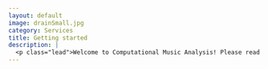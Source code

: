 ```yaml
---
layout: default
image: drainSmall.jpg
category: Services
title: Getting started
description: |
  <p class="lead">Welcome to Computational Music Analysis! Please read the following in preparation for our first meeting on Monday, May 9.<ul><li><a href="/introductions/">Introduction to the course</a></li><li><a href="http://kris.shaffermusic.com/2016/01/computational-musicology/">What is computational musicology?</a></li></ul><br/>You also may be interested in seeing <a href="/results2014/">the materials and project results</a> from a previous offering of this course in May 2014.</p>
---
```

